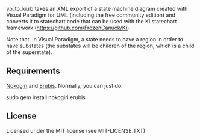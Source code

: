 vp_to_ki.rb takes an XML export of a state machine diagram created with
Visual Paradigm for UML (including the free community edition) and
converts it to statechart code that can be used with the Ki statechart
framework (https://github.com/FrozenCanuck/Ki).

Note that, in Visual Paradigm, a state needs to have a region in order
to have substates (the substates will be children of the region, which
is a child of the superstate).

Requirements
------------
[Nokogiri](http://nokogiri.org/) and
[Erubis](http://www.kuwata-lab.com/erubis/). Normally, you can just do:

  sudo gem install nokogiri erubis

License
-------
Licensed under the MIT license (see MIT-LICENSE.TXT)
